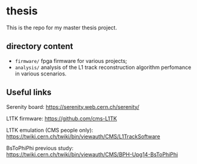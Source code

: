 # thesis
This is the repo for my master thesis project. 

## directory content
- `firmware/` fpga firmware for various projects;
- `analysis/` analysis of the L1 track reconstruction algorithm perfomance in various scenarios.

## Useful links

Serenity board:
https://serenity.web.cern.ch/serenity/

L1TK firmware:
https://github.com/cms-L1TK

L1TK emulation (CMS people only):
https://twiki.cern.ch/twiki/bin/viewauth/CMS/L1TrackSoftware

BsToPhiPhi previous study:
https://twiki.cern.ch/twiki/bin/viewauth/CMS/BPH-Upg14-BsToPhiPhi
